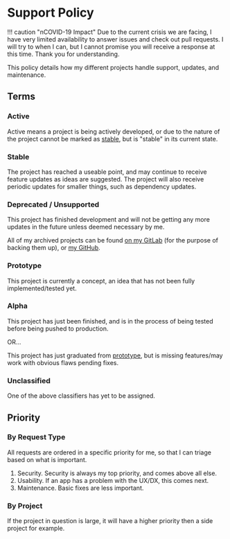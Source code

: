 # Support Policy

!!! caution "nCOVID-19 Impact"
    Due to the current crisis we are facing, I have very limited availability to answer issues and check out pull requests.
    I will try to when I can, but I cannot promise you will receive a response at this time. Thank you for understanding.

This policy details how my different projects handle support, updates, and maintenance.

## Terms

### Active

Active means a project is being actively developed, or due to the nature of the project cannot be marked as [stable](#stable), but is "stable" in its current state.

### Stable

The project has reached a useable point, and may continue to receive feature updates as ideas are suggested. The project will also receive periodic updates for smaller things, such as dependency updates.

### Deprecated / Unsupported

This project has finished development and will not be getting any more updates in the future unless deemed necessary by me.

All of my archived projects can be found [on my GitLab](https://gitlab.com/rdil/) (for the purpose of backing them up), or [my GitHub](https://github.com/RDIL/).

### Prototype

This project is currently a concept, an idea that has not been fully implemented/tested yet.

### Alpha

This project has just been finished, and is in the process of being tested before being pushed to production.

OR...

This project has just graduated from [prototype](#prototype), but is missing features/may work with obvious flaws pending fixes.

### Unclassified

One of the above classifiers has yet to be assigned.

## Priority

### By Request Type

All requests are ordered in a specific priority for me, so that I can triage based on what is important.

1. Security. Security is always my top priority, and comes above all else.
2. Usability. If an app has a problem with the UX/DX, this comes next.
3. Maintenance. Basic fixes are less important.

### By Project

If the project in question is large, it will have a higher priority then a side project for example.
